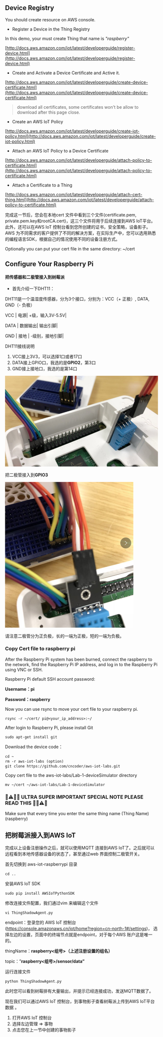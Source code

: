 
## Device Registry

You should create resource on AWS console.

*  Register a Device in the Thing Registry

In this demo, your must create Thing that name is *"raspberry<XX>"*

[http://docs.aws.amazon.com/iot/latest/developerguide/register-device.html](http://docs.aws.amazon.com/iot/latest/developerguide/register-device.html)

* Create and Activate a Device Certificate and Active it.

[http://docs.aws.amazon.com/iot/latest/developerguide/create-device-certificate.html](http://docs.aws.amazon.com/iot/latest/developerguide/create-device-certificate.html)
> download all certificates, some certificates won't be allow to download after this page close.


* Create an AWS IoT Policy

[http://docs.aws.amazon.com/iot/latest/developerguide/create-iot-policy.html](http://docs.aws.amazon.com/iot/latest/developerguide/create-iot-policy.html)

* Attach an AWS IoT Policy to a Device Certificate

[http://docs.aws.amazon.com/iot/latest/developerguide/attach-policy-to-certificate.html](http://docs.aws.amazon.com/iot/latest/developerguide/attach-policy-to-certificate.html)

* Attach a Certificate to a Thing

[http://docs.aws.amazon.com/iot/latest/developerguide/attach-cert-thing.html](http://docs.aws.amazon.com/iot/latest/developerguide/attach-policy-to-certificate.html)

完成这一节后，您会在本地cert 文件中看到三个文件(certificate.pem, private.pem.key和rootCA.cert)，这三个文件将用于后续连接到AWS IoT平台。此外，还可以在AWS IoT 控制台看到您所创建的证书，安全策略，设备影子。AWS 为不同需求的客户提供了不同的解决方案，在实际生产中，您可以选用熟悉的编程语言SDK，根据自己的情况使用不同的设备注册方式。

Optionally you can put your cert file in the same directory: ~/cert

## Configure Your Raspberry Pi

#### 把传感器和二极管接入到树莓派

* 首先介绍一下DHT11：

DHT11是一个温湿度传感器，分为3个接口，分别为：VCC（+ 正极）, DATA, GND（- 负极）

VCC | 电源| +级，输入3V-5.5V|

DATA | 数据输出| 输出引脚|

GND | 接地 | -级别，接地引脚|


DHT11接线说明

1. VCC接上3V3，可以选择1口或者17口
2. DATA接上GPIO口，我选的是**GPIO2**，第3口
3. GND接上接地口，我选的是第14口

![DHT11-GPIO2](./images/DHT11-GPIO2.png)

把二极管接入到**GPIO3**

![GPIO3.png](./images/GPIO3.png)

请注意二极管分为正负极，长的一端为正极，短的一端为负极。

### Copy Cert file to raspberry pi 

After the Raspberry Pi system has been burned, connect the raspberry to the network, find the Raspberry Pi IP address, and log in to the Raspberry Pi using VNC or SSH.

Raspberry Pi default SSH account password:

**Username：pi**

**Password：raspberry**

Now you can use rsync to move your cert file to your raspberry pi.

```
rsync -r ~/cert/ pi@<your_ip_address>:~/
```

After login to Raspberry Pi, please install Git

```
sudo apt-get install git
```

Download the device code：

```
cd ~
rm -r aws-iot-labs (option)
git clone https://github.com/cncoder/aws-iot-labs.git
```

Copy cert file to the aws-iot-labs/Lab-1-deviceSimulator directory

```
mv ~/cert ~/aws-iot-labs/Lab-1-deviceSimulator
```

### 🚨⚠️🥁🎺 ULTRA SUPER IMPORTANT SPECIAL NOTE PLEASE READ THIS 🎺🥁⚠️🚨 ###

Make sure that every time you enter the same thing name (Thing Name) (raspberry<XX>)


## 把树莓派接入到AWS IoT

完成以上设备注册操作之后，就可以使用MQTT 连接到AWS IoT了。之后就可以远程看到本地传感器设备的状态了，甚至通过web 界面控制二极管开关。

首先切换到 aws-iot-raspberrypi 目录

```
cd ..
```

安装AWS IoT SDK

```
sudo pip install AWSIoTPythonSDK
```

修改连接文件配置，我们通过vim 来编辑这个文件

```
vi ThingShadowAgent.py
```

endpoint：登录您的 AWS IoT 控制台(https://console.amazonaws.cn/iot/home?region=cn-north-1#/settings)， 选择左边的设置，页面中的终端节点就是endpoint，对于每个AWS 账户这是唯一的。

thingName：**raspberry<组号>（上述注册设置的组名）**

topic：”**raspberry<组号>/sensor/data”**

运行连接文件

```
python ThingShadowAgent.py
```

此时您可以看到树莓排有大量输出，并提示已经连接成功，发送MQTT数据了。

现在我们可以通过AWS IoT 控制台，到事物影子查看树莓派上传到AWS IoT平台数据 。

1. 打开AWS IoT 控制台
2. 选择左边管理 => 事物
3. 点击您在上一节中创建的事物影子




